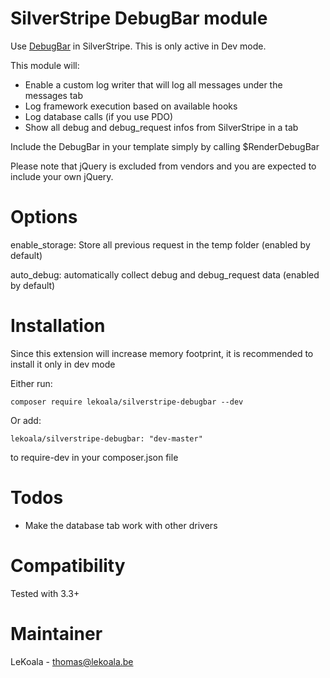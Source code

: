 SilverStripe DebugBar module
==================
Use [DebugBar](https://github.com/maximebf/php-debugbar) in SilverStripe. This is only active in Dev mode.

This module will:

- Enable a custom log writer that will log all messages under the messages tab
- Log framework execution based on available hooks
- Log database calls (if you use PDO)
- Show all debug and debug_request infos from SilverStripe in a tab

Include the DebugBar in your template simply by calling $RenderDebugBar

Please note that jQuery is excluded from vendors and you are expected to include your own jQuery.

Options
==================

enable_storage: Store all previous request in the temp folder (enabled by default)

auto_debug: automatically collect debug and debug_request data (enabled by default) 

Installation
==================

Since this extension will increase memory footprint, it is recommended to install it only in dev mode

Either run:

    composer require lekoala/silverstripe-debugbar --dev

Or add: 

    lekoala/silverstripe-debugbar: "dev-master"

to require-dev in your composer.json file

Todos
==================

- Make the database tab work with other drivers

Compatibility
==================
Tested with 3.3+

Maintainer
==================
LeKoala - thomas@lekoala.be